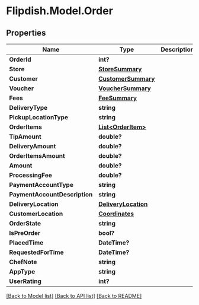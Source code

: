 # Flipdish.Model.Order
## Properties

Name | Type | Description | Notes
------------ | ------------- | ------------- | -------------
**OrderId** | **int?** |  | [optional] 
**Store** | [**StoreSummary**](StoreSummary.md) |  | [optional] 
**Customer** | [**CustomerSummary**](CustomerSummary.md) |  | [optional] 
**Voucher** | [**VoucherSummary**](VoucherSummary.md) |  | [optional] 
**Fees** | [**FeeSummary**](FeeSummary.md) |  | [optional] 
**DeliveryType** | **string** |  | [optional] 
**PickupLocationType** | **string** |  | [optional] 
**OrderItems** | [**List&lt;OrderItem&gt;**](OrderItem.md) |  | [optional] 
**TipAmount** | **double?** |  | [optional] 
**DeliveryAmount** | **double?** |  | [optional] 
**OrderItemsAmount** | **double?** |  | [optional] 
**Amount** | **double?** |  | [optional] 
**ProcessingFee** | **double?** |  | [optional] 
**PaymentAccountType** | **string** |  | [optional] 
**PaymentAccountDescription** | **string** |  | [optional] 
**DeliveryLocation** | [**DeliveryLocation**](DeliveryLocation.md) |  | [optional] 
**CustomerLocation** | [**Coordinates**](Coordinates.md) |  | [optional] 
**OrderState** | **string** |  | [optional] 
**IsPreOrder** | **bool?** |  | [optional] 
**PlacedTime** | **DateTime?** |  | [optional] 
**RequestedForTime** | **DateTime?** |  | [optional] 
**ChefNote** | **string** |  | [optional] 
**AppType** | **string** |  | [optional] 
**UserRating** | **int?** |  | [optional] 

[[Back to Model list]](../README.md#documentation-for-models) [[Back to API list]](../README.md#documentation-for-api-endpoints) [[Back to README]](../README.md)

